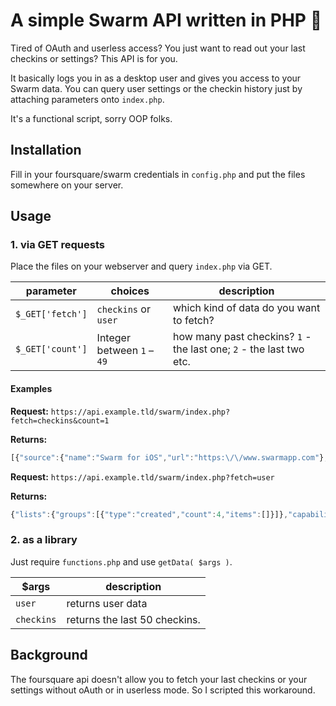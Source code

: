 # A simple Swarm API written in PHP 🐝
Tired of OAuth and userless access? You just want to read out your last checkins or settings? This API is for you.

It basically logs you in as a desktop user and gives you access to your Swarm data. You can query user settings or the checkin history just by attaching parameters onto `index.php`.

It's a functional script, sorry OOP folks.

## Installation
Fill in your foursquare/swarm credentials in `config.php` and put the files somewhere on your server.

## Usage
### 1. via GET requests
Place the files on your webserver and query `index.php` via GET.

|  parameter 		| choices              		| description	|
|------------------	|--------------------------	| ------------- |
| `$_GET['fetch']` 	| `checkins` or `user` 		| which kind of data do you want to fetch?	|
| `$_GET['count']` 	| Integer between `1` – `49`| how many past checkins? `1` - the last one; `2` - the last two etc.	|

#### Examples
**Request:** 
`https://api.example.tld/swarm/index.php?fetch=checkins&count=1`

**Returns:** 
```javascript
[{"source":{"name":"Swarm for iOS","url":"https:\/\/www.swarmapp.com"},"timeZoneOffset":120,"score":{"total":3},"likes":{"count":1,"groups":[{"type":"friends","count":1,"items":[{"photo":{"prefix":"https:\/\/irs0.4sqi.net\/img\/user\/","suffix":"\/122782344-IYCANBGWSJ5C0K3T.jpg"},"lastName":"Beispiel","firstName":"Peter","relationship":"friend","id":"xxxxxx","canonicalPath":"\/xxxxxx","canonicalUrl":"https:\/\/foursquare.com\/xxxxxx","gender":"none"}]}],"summary":"Peter Beispiel"},"id":"checkin_id","canonicalPath":"\/your_username\/checkin\/checkin_id","canonicalUrl":"https:\/\/foursquare.com\/your_username\/checkin\/checkin_id","createdAt":1464777961,"type":"checkin","like":false,"venue":{"name":"Venue Name","stats":{"checkinsCount":134,"usersCount":9,"tipCount":1},"location":{"city":"Berlin","lng":13.435015500495,"contextLine":"Kreuzberg","state":"Berlin","neighborhood":"Kreuzberg","country":"Germany","postalCode":"10997","address":"Straße Str. 85","cc":"DE","lat":52.00000000000},"id":"venue_id","canonicalPath":"\/v\/agentur-zur-%C3%BCberwindung-des-kapitalismus\/venue_id","canonicalUrl":"https:\/\/foursquare.com\/v\/agentur-zur-%C3%BCberwindung-des-kapitalismus\/venue_id","categories":[{"pluralName":"Non-Profits","name":"Non-Profit","icon":{"prefix":"https:\/\/ss3.4sqi.net\/img\/categories_v2\/building\/default_","mapPrefix":"https:\/\/ss3.4sqi.net\/img\/categories_map\/building\/default","suffix":".png"},"id":"ididididididididididid","shortName":"Non-Profit","primary":true}],"verified":false},"photos":{"count":0,"items":[]},"comments":{"count":0}}]
```

**Request:** 
`https://api.example.tld/swarm/index.php?fetch=user`

**Returns:** 
```javascript
{"lists":{"groups":[{"type":"created","count":4,"items":[]}]},"capabilities":{"canHaveFriends":true,"canManageOtherAccounts":false,"canAddTips":true},"location":{"lat":52.000000000000000,"lng":13.000000000000000,"location":"Berlin","countryCode":"DE"},"photo":{"prefix":"https:\/\/irs3.4sqi.net\/img\/user\/","suffix":"\/xxx.jpg"},"contact":{"email":"your_email.tld","twitter":"your_twitter_name"},"hasSwarm":true,"locale":"en","bio":"","firstName":"First Name","relationship":"self","id":"xxxxxxxxx","hasMobileClientConsumer":true,"canonicalPath":"\/your_username","canonicalUrl":"https:\/\/foursquare.com\/your_username","roles":[],"tips":{"count":2},"isAnonymous":false,"isManager":false,"homeCity":"Berlin","settings":{"allowOff4sqAds":false},"gender":"none"}
```

### 2. as a library
Just require `functions.php` and use `getData( $args )`.


| $args 	 | description 					 |
|----------- |------------------------------ |
| `user`   	 | returns user data 			 |
| `checkins` | returns the last 50 checkins. |


## Background
The foursquare api doesn't allow you to fetch your last checkins or your settings without oAuth or in userless mode. So I scripted this workaround.
